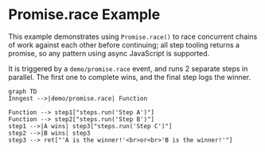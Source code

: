 # Promise.race Example

This example demonstrates using `Promise.race()` to race concurrent chains of work against each other before continuing; all step tooling returns a promise, so any pattern using async JavaScript is supported.

It is triggered by a `demo/promise.race` event, and runs 2 separate steps in parallel. The first one to complete wins, and the final step logs the winner.

```mermaid
graph TD
Inngest -->|demo/promise.race| Function

Function --> step1["steps.run('Step A')"]
Function --> step2["steps.run('Step B')"]
step1 -->|A wins| step3["steps.run('Step C')"]
step2 -->|B wins| step3
step3 --> ret["'A is the winner!'<br>or<br>'B is the winner!'"]
```
